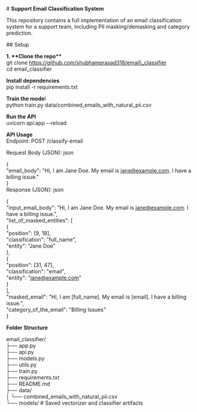 \# **Support Email Classification System**

This repository contains a full implementation of an email classification system for a support team, including PII masking/demasking and category prediction.

\#\# Setup

**1\. \*\*Clone the repo\*\***    
    git clone https://github.com/shubhamprasad318/email\_classifier  
   cd email\_classifier

**Install dependencies**  
pip install \-r requirements.txt

**Train the mode**l  
python train.py data/combined\_emails\_with\_natural\_pii.csv

**Run the API**  
uvicorn api:app \--reload

**API Usage**  
Endpoint: POST /classify-email

Request Body (JSON): json

{  
  "email\_body": "Hi, I am Jane Doe. My email is jane@example.com. I have a billing issue."  
}  
Response (JSON): json

{  
  "input\_email\_body": "Hi, I am Jane Doe. My email is jane@example.com. I have a billing issue.",  
  "list\_of\_masked\_entities": \[  
    {  
      "position": \[9, 18\],  
      "classification": "full\_name",  
      "entity": "Jane Doe"  
    },  
    {  
      "position": \[31, 47\],  
      "classification": "email",  
      "entity": "jane@example.com"  
    }  
  \],  
  "masked\_email": "Hi, I am \[full\_name\]. My email is \[email\]. I have a billing issue.",  
  "category\_of\_the\_email": "Billing Issues"  
}

**Folder Structure**

email\_classifier/  
├── app.py  
├── api.py  
├── models.py  
├── utils.py  
├── train.py  
├── requirements.txt  
├── README.md  
├── data/  
 │   └── combined\_emails\_with\_natural\_pii.csv  
└──  models/        \# Saved vectorizer and classifier artifacts

  